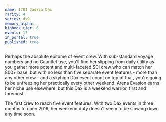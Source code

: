 ```yaml
---
name: 1701 Jadzia Dax
rarity: 4
series: ds9
memory_alpha:
bigbook_tier: 6
events: 17
in_portal: true
published: true
---
```


Perhaps the absolute epitome of event crew. With sub-standard voyage numbers and no Gauntlet use, you'll find her slipping from daily utility as you gather more potent and multi-faceted SCI crew who can match her 800+ base, but with no less than five separate event features - more than any other crew - and a skyhigh Dax event count on top of that, you're going to be unfreezing her practically every other weekend. Arena Evasion earns her niche use elsewhere, but this Dax is a weekend warrior, first and foremost.

The first crew to reach five event features. With two Dax events in three months to open 2019, her weekend duty doesn't seem to be slowing down any time soon.
